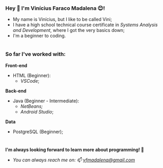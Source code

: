 ### Hey 👋 I'm **Vinícius Faraco Madalena** 😊!

- My name is Vinícius, but I like to be called Vini;
- I have a high school technical course certificate in *Systems Analysis and Development*, where I got the very basics down;
- I'm a beginner to coding.
#

### So far I've worked with:

   **Front-end**
   - HTML (Beginner): 
     - *VSCode*;
     
   **Back-end**
   - Java (Beginner - Intermediate): 
     - *NetBeans;*
     - *Android Studio*;
     
   **Data**
   - PostgreSQL (Beginner);
#
**I'm always looking forward to learn more about programming! 🤗**

- *You can always reach me on: 📫 vfmadalena@gmail.com*
